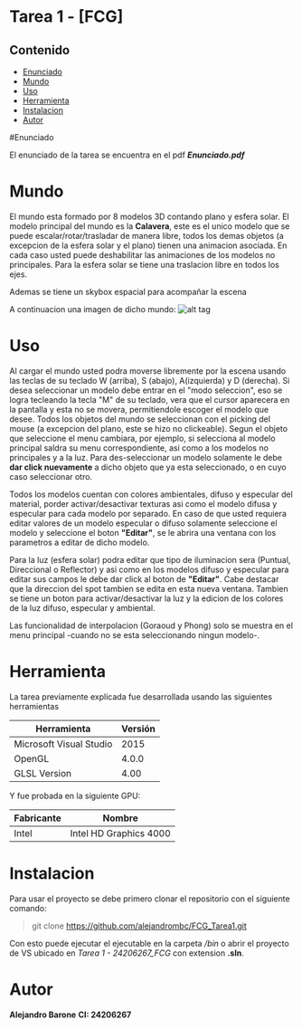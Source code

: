 # Tarea 1 - [FCG]


## Contenido

* [Enunciado](#enunciado)
* [Mundo](#mundo)
* [Uso](#uso)
* [Herramienta](#herramienta)
* [Instalacion](#instalacion)
* [Autor](#autor)


#Enunciado

El enunciado de la tarea se encuentra en el pdf **_Enunciado.pdf_**

# Mundo

El mundo esta formado por 8 modelos 3D contando plano y esfera solar. El modelo principal del mundo es la **Calavera**, este es el unico modelo que se puede escalar/rotar/trasladar de manera libre, todos los demas objetos (a excepcion de la esfera solar y el plano) tienen una animacion asociada. En cada caso usted puede deshabilitar las animaciones de los modelos no principales. Para la esfera solar se tiene una traslacion libre en todos los ejes.

Ademas se tiene un skybox espacial para acompañar la escena

A continuacion una imagen de dicho mundo:
![alt tag](https://i.gyazo.com/8ba89bc026010a5d36a26adcb87ec13c.png)

# Uso

Al cargar el mundo usted podra moverse libremente por la escena usando las teclas de su teclado W (arriba), S (abajo), A(izquierda) y D (derecha). Si desea seleccionar un modelo debe entrar en el "modo seleccion", eso se logra tecleando la tecla "M" de su teclado, vera que el cursor aparecera en la pantalla y esta no se movera, permitiendole escoger el modelo que desee. Todos los objetos del mundo se seleccionan con el picking del mouse (a excepcion del plano, este se hizo no clickeable). Segun el objeto que seleccione el menu cambiara, por ejemplo, si selecciona al modelo principal saldra su menu correspondiente, asi como a los modelos no principales y a la luz. Para des-seleccionar un modelo solamente le debe **dar click nuevamente** a dicho objeto que ya esta seleccionado, o en cuyo caso seleccionar otro.

Todos los modelos cuentan con colores ambientales, difuso y especular del material, porder activar/desactivar texturas asi como el modelo difusa y especular para cada modelo por separado. En caso de que usted requiera editar valores de un modelo especular o difuso solamente seleccione el modelo y seleccione el boton **"Editar"**, se le abrira una ventana con los parametros a editar de dicho modelo.

Para la luz (esfera solar) podra editar que tipo de iluminacion sera (Puntual, Direccional o Reflector) y asi como en los modelos difuso y especular para editar sus campos le debe dar click al boton de **"Editar"**. Cabe destacar que la direccion del spot tambien se edita en esta nueva ventana. Tambien se tiene un boton para activar/desactivar la luz y la edicion de los colores de la luz difuso, especular y ambiental.

Las funcionalidad de interpolacion (Goraoud y Phong) solo se muestra en el menu principal -cuando no se esta seleccionando ningun modelo-. 


# Herramienta 

La tarea previamente explicada fue desarrollada usando las siguientes herramientas

| Herramienta                         	 | Versión   													   |                            
|----------------------------------------|-----------------------------------------------------------------|
| Microsoft Visual Studio        	 	 | 2015      													   |
| OpenGL				        	 	 | 4.0.0      													   |
| GLSL Version				             | 4.00      													   |

Y fue probada en la siguiente GPU:


| Fabricante                         	 | Nombre   													   |                            
|----------------------------------------|-----------------------------------------------------------------|
| Intel     	 					     | Intel HD Graphics 4000      									   |



# Instalacion

Para usar el proyecto se debe primero clonar el repositorio con el siguiente comando:

> git clone https://github.com/alejandrombc/FCG_Tarea1.git

Con esto puede ejecutar el ejecutable en la carpeta _/bin_ o abrir el proyecto de VS ubicado en _Tarea 1 - 24206267_FCG_ con extension **.sln**.


# Autor

**Alejandro Barone**
**CI: 24206267**
